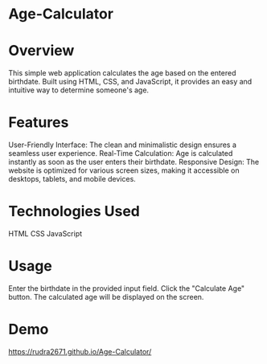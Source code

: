 # Age-Calculator  

# Overview
This simple web application calculates the age based on the entered birthdate. Built using HTML, CSS, and JavaScript, it provides an easy and intuitive way to determine someone's age.

# Features
User-Friendly Interface: The clean and minimalistic design ensures a seamless user experience.
Real-Time Calculation: Age is calculated instantly as soon as the user enters their birthdate.
Responsive Design: The website is optimized for various screen sizes, making it accessible on desktops, tablets, and mobile devices.

# Technologies Used
HTML
CSS
JavaScript

# Usage

Enter the birthdate in the provided input field.
Click the "Calculate Age" button.
The calculated age will be displayed on the screen. 

# Demo
  https://rudra2671.github.io/Age-Calculator/
